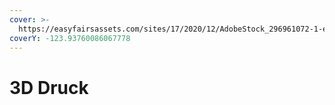 ```yaml
---
cover: >-
  https://easyfairsassets.com/sites/17/2020/12/AdobeStock_296961072-1-e1607415092213.jpeg
coverY: -123.93760086067778
---
```


# 3D Druck

